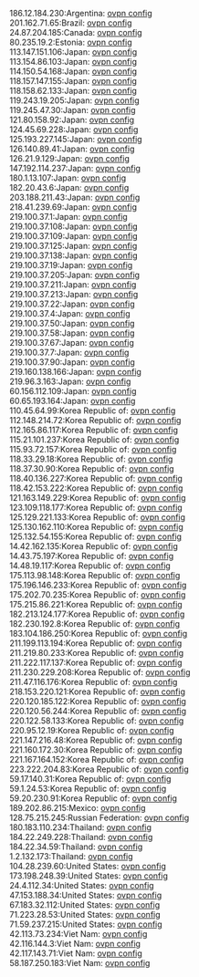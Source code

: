 186.12.184.230:Argentina: [ovpn config](vpn/186_12_184_230.ovpn)  
201.162.71.65:Brazil: [ovpn config](vpn/201_162_71_65.ovpn)  
24.87.204.185:Canada: [ovpn config](vpn/24_87_204_185.ovpn)  
80.235.19.2:Estonia: [ovpn config](vpn/80_235_19_2.ovpn)  
113.147.151.106:Japan: [ovpn config](vpn/113_147_151_106.ovpn)  
113.154.86.103:Japan: [ovpn config](vpn/113_154_86_103.ovpn)  
114.150.54.168:Japan: [ovpn config](vpn/114_150_54_168.ovpn)  
118.157.147.155:Japan: [ovpn config](vpn/118_157_147_155.ovpn)  
118.158.62.133:Japan: [ovpn config](vpn/118_158_62_133.ovpn)  
119.243.19.205:Japan: [ovpn config](vpn/119_243_19_205.ovpn)  
119.245.47.30:Japan: [ovpn config](vpn/119_245_47_30.ovpn)  
121.80.158.92:Japan: [ovpn config](vpn/121_80_158_92.ovpn)  
124.45.69.228:Japan: [ovpn config](vpn/124_45_69_228.ovpn)  
125.193.227.145:Japan: [ovpn config](vpn/125_193_227_145.ovpn)  
126.140.89.41:Japan: [ovpn config](vpn/126_140_89_41.ovpn)  
126.21.9.129:Japan: [ovpn config](vpn/126_21_9_129.ovpn)  
147.192.114.237:Japan: [ovpn config](vpn/147_192_114_237.ovpn)  
180.1.13.107:Japan: [ovpn config](vpn/180_1_13_107.ovpn)  
182.20.43.6:Japan: [ovpn config](vpn/182_20_43_6.ovpn)  
203.188.211.43:Japan: [ovpn config](vpn/203_188_211_43.ovpn)  
218.41.239.69:Japan: [ovpn config](vpn/218_41_239_69.ovpn)  
219.100.37.1:Japan: [ovpn config](vpn/219_100_37_1.ovpn)  
219.100.37.108:Japan: [ovpn config](vpn/219_100_37_108.ovpn)  
219.100.37.109:Japan: [ovpn config](vpn/219_100_37_109.ovpn)  
219.100.37.125:Japan: [ovpn config](vpn/219_100_37_125.ovpn)  
219.100.37.138:Japan: [ovpn config](vpn/219_100_37_138.ovpn)  
219.100.37.19:Japan: [ovpn config](vpn/219_100_37_19.ovpn)  
219.100.37.205:Japan: [ovpn config](vpn/219_100_37_205.ovpn)  
219.100.37.211:Japan: [ovpn config](vpn/219_100_37_211.ovpn)  
219.100.37.213:Japan: [ovpn config](vpn/219_100_37_213.ovpn)  
219.100.37.22:Japan: [ovpn config](vpn/219_100_37_22.ovpn)  
219.100.37.4:Japan: [ovpn config](vpn/219_100_37_4.ovpn)  
219.100.37.50:Japan: [ovpn config](vpn/219_100_37_50.ovpn)  
219.100.37.58:Japan: [ovpn config](vpn/219_100_37_58.ovpn)  
219.100.37.67:Japan: [ovpn config](vpn/219_100_37_67.ovpn)  
219.100.37.7:Japan: [ovpn config](vpn/219_100_37_7.ovpn)  
219.100.37.90:Japan: [ovpn config](vpn/219_100_37_90.ovpn)  
219.160.138.166:Japan: [ovpn config](vpn/219_160_138_166.ovpn)  
219.96.3.163:Japan: [ovpn config](vpn/219_96_3_163.ovpn)  
60.156.112.109:Japan: [ovpn config](vpn/60_156_112_109.ovpn)  
60.65.193.164:Japan: [ovpn config](vpn/60_65_193_164.ovpn)  
110.45.64.99:Korea Republic of: [ovpn config](vpn/110_45_64_99.ovpn)  
112.148.214.72:Korea Republic of: [ovpn config](vpn/112_148_214_72.ovpn)  
112.165.86.117:Korea Republic of: [ovpn config](vpn/112_165_86_117.ovpn)  
115.21.101.237:Korea Republic of: [ovpn config](vpn/115_21_101_237.ovpn)  
115.93.72.157:Korea Republic of: [ovpn config](vpn/115_93_72_157.ovpn)  
118.33.29.18:Korea Republic of: [ovpn config](vpn/118_33_29_18.ovpn)  
118.37.30.90:Korea Republic of: [ovpn config](vpn/118_37_30_90.ovpn)  
118.40.136.227:Korea Republic of: [ovpn config](vpn/118_40_136_227.ovpn)  
118.42.153.222:Korea Republic of: [ovpn config](vpn/118_42_153_222.ovpn)  
121.163.149.229:Korea Republic of: [ovpn config](vpn/121_163_149_229.ovpn)  
123.109.118.177:Korea Republic of: [ovpn config](vpn/123_109_118_177.ovpn)  
125.129.221.133:Korea Republic of: [ovpn config](vpn/125_129_221_133.ovpn)  
125.130.162.110:Korea Republic of: [ovpn config](vpn/125_130_162_110.ovpn)  
125.132.54.155:Korea Republic of: [ovpn config](vpn/125_132_54_155.ovpn)  
14.42.162.135:Korea Republic of: [ovpn config](vpn/14_42_162_135.ovpn)  
14.43.75.197:Korea Republic of: [ovpn config](vpn/14_43_75_197.ovpn)  
14.48.19.117:Korea Republic of: [ovpn config](vpn/14_48_19_117.ovpn)  
175.113.98.148:Korea Republic of: [ovpn config](vpn/175_113_98_148.ovpn)  
175.196.146.233:Korea Republic of: [ovpn config](vpn/175_196_146_233.ovpn)  
175.202.70.235:Korea Republic of: [ovpn config](vpn/175_202_70_235.ovpn)  
175.215.86.221:Korea Republic of: [ovpn config](vpn/175_215_86_221.ovpn)  
182.213.124.177:Korea Republic of: [ovpn config](vpn/182_213_124_177.ovpn)  
182.230.192.8:Korea Republic of: [ovpn config](vpn/182_230_192_8.ovpn)  
183.104.186.250:Korea Republic of: [ovpn config](vpn/183_104_186_250.ovpn)  
211.199.113.194:Korea Republic of: [ovpn config](vpn/211_199_113_194.ovpn)  
211.219.80.233:Korea Republic of: [ovpn config](vpn/211_219_80_233.ovpn)  
211.222.117.137:Korea Republic of: [ovpn config](vpn/211_222_117_137.ovpn)  
211.230.229.208:Korea Republic of: [ovpn config](vpn/211_230_229_208.ovpn)  
211.47.116.176:Korea Republic of: [ovpn config](vpn/211_47_116_176.ovpn)  
218.153.220.121:Korea Republic of: [ovpn config](vpn/218_153_220_121.ovpn)  
220.120.185.122:Korea Republic of: [ovpn config](vpn/220_120_185_122.ovpn)  
220.120.56.244:Korea Republic of: [ovpn config](vpn/220_120_56_244.ovpn)  
220.122.58.133:Korea Republic of: [ovpn config](vpn/220_122_58_133.ovpn)  
220.95.12.19:Korea Republic of: [ovpn config](vpn/220_95_12_19.ovpn)  
221.147.216.48:Korea Republic of: [ovpn config](vpn/221_147_216_48.ovpn)  
221.160.172.30:Korea Republic of: [ovpn config](vpn/221_160_172_30.ovpn)  
221.167.164.152:Korea Republic of: [ovpn config](vpn/221_167_164_152.ovpn)  
223.222.204.83:Korea Republic of: [ovpn config](vpn/223_222_204_83.ovpn)  
59.17.140.31:Korea Republic of: [ovpn config](vpn/59_17_140_31.ovpn)  
59.1.24.53:Korea Republic of: [ovpn config](vpn/59_1_24_53.ovpn)  
59.20.230.91:Korea Republic of: [ovpn config](vpn/59_20_230_91.ovpn)  
189.202.86.215:Mexico: [ovpn config](vpn/189_202_86_215.ovpn)  
128.75.215.245:Russian Federation: [ovpn config](vpn/128_75_215_245.ovpn)  
180.183.110.234:Thailand: [ovpn config](vpn/180_183_110_234.ovpn)  
184.22.249.228:Thailand: [ovpn config](vpn/184_22_249_228.ovpn)  
184.22.34.59:Thailand: [ovpn config](vpn/184_22_34_59.ovpn)  
1.2.132.173:Thailand: [ovpn config](vpn/1_2_132_173.ovpn)  
104.28.239.60:United States: [ovpn config](vpn/104_28_239_60.ovpn)  
173.198.248.39:United States: [ovpn config](vpn/173_198_248_39.ovpn)  
24.4.112.34:United States: [ovpn config](vpn/24_4_112_34.ovpn)  
47.153.188.34:United States: [ovpn config](vpn/47_153_188_34.ovpn)  
67.183.32.112:United States: [ovpn config](vpn/67_183_32_112.ovpn)  
71.223.28.53:United States: [ovpn config](vpn/71_223_28_53.ovpn)  
71.59.237.215:United States: [ovpn config](vpn/71_59_237_215.ovpn)  
42.113.73.234:Viet Nam: [ovpn config](vpn/42_113_73_234.ovpn)  
42.116.144.3:Viet Nam: [ovpn config](vpn/42_116_144_3.ovpn)  
42.117.143.71:Viet Nam: [ovpn config](vpn/42_117_143_71.ovpn)  
58.187.250.183:Viet Nam: [ovpn config](vpn/58_187_250_183.ovpn)  
